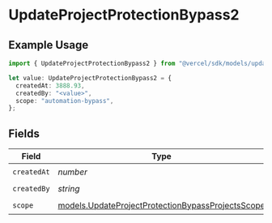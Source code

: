 # UpdateProjectProtectionBypass2

## Example Usage

```typescript
import { UpdateProjectProtectionBypass2 } from "@vercel/sdk/models/updateprojectop.js";

let value: UpdateProjectProtectionBypass2 = {
  createdAt: 3888.93,
  createdBy: "<value>",
  scope: "automation-bypass",
};
```

## Fields

| Field                                                                                                        | Type                                                                                                         | Required                                                                                                     | Description                                                                                                  |
| ------------------------------------------------------------------------------------------------------------ | ------------------------------------------------------------------------------------------------------------ | ------------------------------------------------------------------------------------------------------------ | ------------------------------------------------------------------------------------------------------------ |
| `createdAt`                                                                                                  | *number*                                                                                                     | :heavy_check_mark:                                                                                           | N/A                                                                                                          |
| `createdBy`                                                                                                  | *string*                                                                                                     | :heavy_check_mark:                                                                                           | N/A                                                                                                          |
| `scope`                                                                                                      | [models.UpdateProjectProtectionBypassProjectsScope](../models/updateprojectprotectionbypassprojectsscope.md) | :heavy_check_mark:                                                                                           | N/A                                                                                                          |